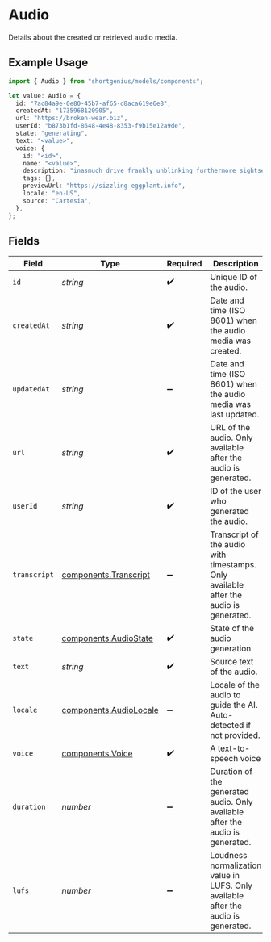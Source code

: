 # Audio

Details about the created or retrieved audio media.

## Example Usage

```typescript
import { Audio } from "shortgenius/models/components";

let value: Audio = {
  id: "7ac84a9e-0e80-45b7-af65-d8aca619e6e8",
  createdAt: "1735968120905",
  url: "https://broken-wear.biz",
  userId: "b873b1fd-8648-4e48-8353-f9b15e12a9de",
  state: "generating",
  text: "<value>",
  voice: {
    id: "<id>",
    name: "<value>",
    description: "inasmuch drive frankly unblinking furthermore sightseeing",
    tags: {},
    previewUrl: "https://sizzling-eggplant.info",
    locale: "en-US",
    source: "Cartesia",
  },
};
```

## Fields

| Field                                                                                 | Type                                                                                  | Required                                                                              | Description                                                                           |
| ------------------------------------------------------------------------------------- | ------------------------------------------------------------------------------------- | ------------------------------------------------------------------------------------- | ------------------------------------------------------------------------------------- |
| `id`                                                                                  | *string*                                                                              | :heavy_check_mark:                                                                    | Unique ID of the audio.                                                               |
| `createdAt`                                                                           | *string*                                                                              | :heavy_check_mark:                                                                    | Date and time (ISO 8601) when the audio media was created.                            |
| `updatedAt`                                                                           | *string*                                                                              | :heavy_minus_sign:                                                                    | Date and time (ISO 8601) when the audio media was last updated.                       |
| `url`                                                                                 | *string*                                                                              | :heavy_check_mark:                                                                    | URL of the audio. Only available after the audio is generated.                        |
| `userId`                                                                              | *string*                                                                              | :heavy_check_mark:                                                                    | ID of the user who generated the audio.                                               |
| `transcript`                                                                          | [components.Transcript](../../models/components/transcript.md)                        | :heavy_minus_sign:                                                                    | Transcript of the audio with timestamps. Only available after the audio is generated. |
| `state`                                                                               | [components.AudioState](../../models/components/audiostate.md)                        | :heavy_check_mark:                                                                    | State of the audio generation.                                                        |
| `text`                                                                                | *string*                                                                              | :heavy_check_mark:                                                                    | Source text of the audio.                                                             |
| `locale`                                                                              | [components.AudioLocale](../../models/components/audiolocale.md)                      | :heavy_minus_sign:                                                                    | Locale of the audio to guide the AI. Auto-detected if not provided.                   |
| `voice`                                                                               | [components.Voice](../../models/components/voice.md)                                  | :heavy_check_mark:                                                                    | A text-to-speech voice                                                                |
| `duration`                                                                            | *number*                                                                              | :heavy_minus_sign:                                                                    | Duration of the generated audio. Only available after the audio is generated.         |
| `lufs`                                                                                | *number*                                                                              | :heavy_minus_sign:                                                                    | Loudness normalization value in LUFS. Only available after the audio is generated.    |